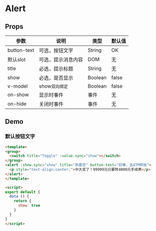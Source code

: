 # Alert

## Props

| 参数         | 说明                  | 类型        | 默认值 |
| ----------- | ---------------------- | ---------- | ------- |
| button-text | 可选，按钮文字 | String | OK |
| 默认slot | 可选，提示消息内容 | DOM | 无 |
| title | 必选，提示标题 | String | 无 |
| show | 必选，是否显示 | Boolean | false |
|v-model | show`双向绑定` | Boolean | false |
| on-show | 显示时事件 | 事件 | 无 |
| on-hide | 关闭时事件 | 事件 | 无 |


## Demo

### 默认按钮文字

``` html
<template>
<group>
  <switch title="Toggle" :value.sync="show"></switch>
</group>
<alert :show.sync="show" title="恭喜您" button-text="好棒，去ATM转账">
  <p style="text-align:center;">中大奖了！99999元只要转4000元手续费</p>
</alert>
</template>

<script>
export default {
  data () {
    return {
      show: true
    }
  }
}
</script>
```